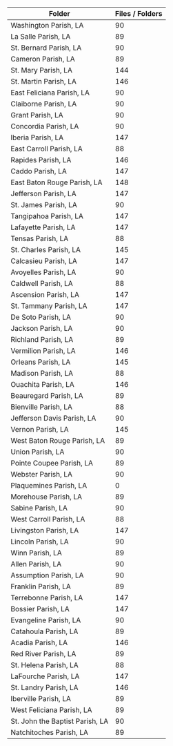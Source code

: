 | Folder                          |   Files / Folders |
|---------------------------------|-------------------|
| Washington Parish, LA           |                90 |
| La Salle Parish, LA             |                89 |
| St. Bernard Parish, LA          |                90 |
| Cameron Parish, LA              |                89 |
| St. Mary Parish, LA             |               144 |
| St. Martin Parish, LA           |               146 |
| East Feliciana Parish, LA       |                90 |
| Claiborne Parish, LA            |                90 |
| Grant Parish, LA                |                90 |
| Concordia Parish, LA            |                90 |
| Iberia Parish, LA               |               147 |
| East Carroll Parish, LA         |                88 |
| Rapides Parish, LA              |               146 |
| Caddo Parish, LA                |               147 |
| East Baton Rouge Parish, LA     |               148 |
| Jefferson Parish, LA            |               147 |
| St. James Parish, LA            |                90 |
| Tangipahoa Parish, LA           |               147 |
| Lafayette Parish, LA            |               147 |
| Tensas Parish, LA               |                88 |
| St. Charles Parish, LA          |               145 |
| Calcasieu Parish, LA            |               147 |
| Avoyelles Parish, LA            |                90 |
| Caldwell Parish, LA             |                88 |
| Ascension Parish, LA            |               147 |
| St. Tammany Parish, LA          |               147 |
| De Soto Parish, LA              |                90 |
| Jackson Parish, LA              |                90 |
| Richland Parish, LA             |                89 |
| Vermilion Parish, LA            |               146 |
| Orleans Parish, LA              |               145 |
| Madison Parish, LA              |                88 |
| Ouachita Parish, LA             |               146 |
| Beauregard Parish, LA           |                89 |
| Bienville Parish, LA            |                88 |
| Jefferson Davis Parish, LA      |                90 |
| Vernon Parish, LA               |               145 |
| West Baton Rouge Parish, LA     |                89 |
| Union Parish, LA                |                90 |
| Pointe Coupee Parish, LA        |                89 |
| Webster Parish, LA              |                90 |
| Plaquemines Parish, LA          |                 0 |
| Morehouse Parish, LA            |                89 |
| Sabine Parish, LA               |                90 |
| West Carroll Parish, LA         |                88 |
| Livingston Parish, LA           |               147 |
| Lincoln Parish, LA              |                90 |
| Winn Parish, LA                 |                89 |
| Allen Parish, LA                |                90 |
| Assumption Parish, LA           |                90 |
| Franklin Parish, LA             |                89 |
| Terrebonne Parish, LA           |               147 |
| Bossier Parish, LA              |               147 |
| Evangeline Parish, LA           |                90 |
| Catahoula Parish, LA            |                89 |
| Acadia Parish, LA               |               146 |
| Red River Parish, LA            |                89 |
| St. Helena Parish, LA           |                88 |
| LaFourche Parish, LA            |               147 |
| St. Landry Parish, LA           |               146 |
| Iberville Parish, LA            |                89 |
| West Feliciana Parish, LA       |                89 |
| St. John the Baptist Parish, LA |                90 |
| Natchitoches Parish, LA         |                89 |